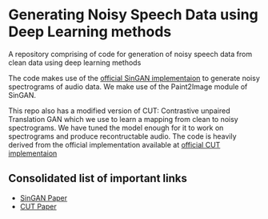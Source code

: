 # Generating Noisy Speech Data using Deep Learning methods

A repository comprising of code for generation of noisy speech data from clean data using deep learning methods

The code makes use of the [official SinGAN implementaion](https://github.com/tamarott/SinGAN) to generate noisy spectrograms of audio data.
We make use of the Paint2Image module of SinGAN.

This repo also has a modified version of CUT: Contrastive unpaired Translation GAN which we use to learn a mapping from clean to noisy spectrograms. We have tuned the model enough for it to work on spectrograms and produce recontructable audio. The code is heavily derived from the official implementation available at [official CUT implementaion](https://github.com/taesungp/contrastive-unpaired-translation)

## Consolidated list of important links
- [SinGAN Paper](https://arxiv.org/pdf/1905.01164.pdf)
- [CUT Paper](https://arxiv.org/abs/2007.15651)
